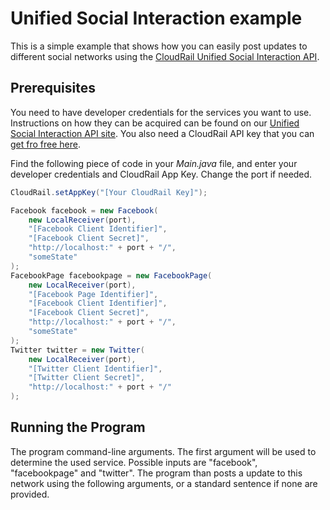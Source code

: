 # Unified Social Interaction example

This is a simple example that shows how you can easily post updates to different social networks using the [CloudRail Unified Social Interaction API](https://cloudrail.com/integrations/interfaces/Social;platformId=Java).

## Prerequisites
You need to have developer credentials for the services you want to use. Instructions on how they can be acquired can be found on our [Unified Social Interaction API site](https://cloudrail.com/integrations/interfaces/Social;serviceIds=Facebook%2CFacebookPage%2CTwitter). You also need a CloudRail API key that you can [get fro free here](https://cloudrail.com/signup).

Find the following piece of code in your *Main.java* file, and enter your developer credentials and CloudRail App Key. Change the port if needed.

```java
CloudRail.setAppKey("[Your CloudRail Key]");

Facebook facebook = new Facebook(
    new LocalReceiver(port),
    "[Facebook Client Identifier]",
    "[Facebook Client Secret]",
    "http://localhost:" + port + "/",
    "someState"
);
FacebookPage facebookpage = new FacebookPage(
    new LocalReceiver(port),
    "[Facebook Page Identifier]",
    "[Facebook Client Identifier]",
    "[Facebook Client Secret]",
    "http://localhost:" + port + "/",
    "someState"
);
Twitter twitter = new Twitter(
    new LocalReceiver(port),
    "[Twitter Client Identifier]",
    "[Twitter Client Secret]",
    "http://localhost:" + port + "/"
);
```

## Running the Program
The program command-line arguments. The first argument will be used to determine the used service. Possible inputs are "facebook", "facebookpage" and "twitter". The program than posts a update to this network using the following arguments, or a standard sentence if none are provided.